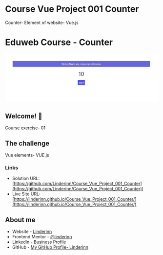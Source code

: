 # Course Vue Project 001 Counter
Counter- Element of website- Vue.js


# Eduweb Course - Counter

![Design preview for simple counter element](https://github.com/Linderinn/Course_Vue_Project_001_Counter/blob/main/counter1.JPG)

## Welcome! 👋

Course exercise- 01

## The challenge

Vue elements- VUE.js

### Links

- Solution URL: [https://github.com/Linderinn/Course_Vue_Project_001_Counter](https://github.com/Linderinn/Course_Vue_Project_001_Counter)]
- Live Site URL: [https://linderinn.github.io/Course_Vue_Project_001_Counter/](https://linderinn.github.io/Course_Vue_Project_001_Counter/)


## About me

- Website - [Linderinn](http://project1309385.tilda.ws/studio)
- Frontend Mentor - [@linderinn](https://www.frontendmentor.io/profile/linderinn)
- LinkedIn - [Business Profile](https://www.linkedin.com/in/joanna-sibrecht/)
- GitHub - [My GitHub Profile- Linderinn](https://github.com/Linderinn/)
